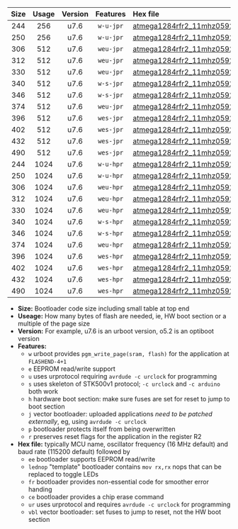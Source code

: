 |Size|Usage|Version|Features|Hex file|
|:-:|:-:|:-:|:-:|:--|
|244|256|u7.6|`w-u-jpr`|[atmega1284rfr2_11mhz0592_38400bps_ur_vbl.hex](https://raw.githubusercontent.com/stefanrueger/urboot/main/bootloaders/atmega1284rfr2/fcpu_11mhz0592/38400_bps/atmega1284rfr2_11mhz0592_38400bps_ur_vbl.hex)|
|250|256|u7.6|`w-u-jpr`|[atmega1284rfr2_11mhz0592_38400bps_lednop_ur_vbl.hex](https://raw.githubusercontent.com/stefanrueger/urboot/main/bootloaders/atmega1284rfr2/fcpu_11mhz0592/38400_bps/atmega1284rfr2_11mhz0592_38400bps_lednop_ur_vbl.hex)|
|306|512|u7.6|`weu-jpr`|[atmega1284rfr2_11mhz0592_38400bps_ee_ur_vbl.hex](https://raw.githubusercontent.com/stefanrueger/urboot/main/bootloaders/atmega1284rfr2/fcpu_11mhz0592/38400_bps/atmega1284rfr2_11mhz0592_38400bps_ee_ur_vbl.hex)|
|312|512|u7.6|`weu-jpr`|[atmega1284rfr2_11mhz0592_38400bps_ee_lednop_ur_vbl.hex](https://raw.githubusercontent.com/stefanrueger/urboot/main/bootloaders/atmega1284rfr2/fcpu_11mhz0592/38400_bps/atmega1284rfr2_11mhz0592_38400bps_ee_lednop_ur_vbl.hex)|
|330|512|u7.6|`weu-jpr`|[atmega1284rfr2_11mhz0592_38400bps_ee_lednop_fr_ur_vbl.hex](https://raw.githubusercontent.com/stefanrueger/urboot/main/bootloaders/atmega1284rfr2/fcpu_11mhz0592/38400_bps/atmega1284rfr2_11mhz0592_38400bps_ee_lednop_fr_ur_vbl.hex)|
|340|512|u7.6|`w-s-jpr`|[atmega1284rfr2_11mhz0592_38400bps_vbl.hex](https://raw.githubusercontent.com/stefanrueger/urboot/main/bootloaders/atmega1284rfr2/fcpu_11mhz0592/38400_bps/atmega1284rfr2_11mhz0592_38400bps_vbl.hex)|
|346|512|u7.6|`w-s-jpr`|[atmega1284rfr2_11mhz0592_38400bps_lednop_vbl.hex](https://raw.githubusercontent.com/stefanrueger/urboot/main/bootloaders/atmega1284rfr2/fcpu_11mhz0592/38400_bps/atmega1284rfr2_11mhz0592_38400bps_lednop_vbl.hex)|
|374|512|u7.6|`weu-jpr`|[atmega1284rfr2_11mhz0592_38400bps_ee_lednop_fr_ce_ur_vbl.hex](https://raw.githubusercontent.com/stefanrueger/urboot/main/bootloaders/atmega1284rfr2/fcpu_11mhz0592/38400_bps/atmega1284rfr2_11mhz0592_38400bps_ee_lednop_fr_ce_ur_vbl.hex)|
|396|512|u7.6|`wes-jpr`|[atmega1284rfr2_11mhz0592_38400bps_ee_vbl.hex](https://raw.githubusercontent.com/stefanrueger/urboot/main/bootloaders/atmega1284rfr2/fcpu_11mhz0592/38400_bps/atmega1284rfr2_11mhz0592_38400bps_ee_vbl.hex)|
|402|512|u7.6|`wes-jpr`|[atmega1284rfr2_11mhz0592_38400bps_ee_lednop_vbl.hex](https://raw.githubusercontent.com/stefanrueger/urboot/main/bootloaders/atmega1284rfr2/fcpu_11mhz0592/38400_bps/atmega1284rfr2_11mhz0592_38400bps_ee_lednop_vbl.hex)|
|432|512|u7.6|`wes-jpr`|[atmega1284rfr2_11mhz0592_38400bps_ee_lednop_fr_vbl.hex](https://raw.githubusercontent.com/stefanrueger/urboot/main/bootloaders/atmega1284rfr2/fcpu_11mhz0592/38400_bps/atmega1284rfr2_11mhz0592_38400bps_ee_lednop_fr_vbl.hex)|
|490|512|u7.6|`wes-jpr`|[atmega1284rfr2_11mhz0592_38400bps_ee_lednop_fr_ce_vbl.hex](https://raw.githubusercontent.com/stefanrueger/urboot/main/bootloaders/atmega1284rfr2/fcpu_11mhz0592/38400_bps/atmega1284rfr2_11mhz0592_38400bps_ee_lednop_fr_ce_vbl.hex)|
|244|1024|u7.6|`w-u-hpr`|[atmega1284rfr2_11mhz0592_38400bps_ur.hex](https://raw.githubusercontent.com/stefanrueger/urboot/main/bootloaders/atmega1284rfr2/fcpu_11mhz0592/38400_bps/atmega1284rfr2_11mhz0592_38400bps_ur.hex)|
|250|1024|u7.6|`w-u-hpr`|[atmega1284rfr2_11mhz0592_38400bps_lednop_ur.hex](https://raw.githubusercontent.com/stefanrueger/urboot/main/bootloaders/atmega1284rfr2/fcpu_11mhz0592/38400_bps/atmega1284rfr2_11mhz0592_38400bps_lednop_ur.hex)|
|306|1024|u7.6|`weu-hpr`|[atmega1284rfr2_11mhz0592_38400bps_ee_ur.hex](https://raw.githubusercontent.com/stefanrueger/urboot/main/bootloaders/atmega1284rfr2/fcpu_11mhz0592/38400_bps/atmega1284rfr2_11mhz0592_38400bps_ee_ur.hex)|
|312|1024|u7.6|`weu-hpr`|[atmega1284rfr2_11mhz0592_38400bps_ee_lednop_ur.hex](https://raw.githubusercontent.com/stefanrueger/urboot/main/bootloaders/atmega1284rfr2/fcpu_11mhz0592/38400_bps/atmega1284rfr2_11mhz0592_38400bps_ee_lednop_ur.hex)|
|330|1024|u7.6|`weu-hpr`|[atmega1284rfr2_11mhz0592_38400bps_ee_lednop_fr_ur.hex](https://raw.githubusercontent.com/stefanrueger/urboot/main/bootloaders/atmega1284rfr2/fcpu_11mhz0592/38400_bps/atmega1284rfr2_11mhz0592_38400bps_ee_lednop_fr_ur.hex)|
|340|1024|u7.6|`w-s-hpr`|[atmega1284rfr2_11mhz0592_38400bps.hex](https://raw.githubusercontent.com/stefanrueger/urboot/main/bootloaders/atmega1284rfr2/fcpu_11mhz0592/38400_bps/atmega1284rfr2_11mhz0592_38400bps.hex)|
|346|1024|u7.6|`w-s-hpr`|[atmega1284rfr2_11mhz0592_38400bps_lednop.hex](https://raw.githubusercontent.com/stefanrueger/urboot/main/bootloaders/atmega1284rfr2/fcpu_11mhz0592/38400_bps/atmega1284rfr2_11mhz0592_38400bps_lednop.hex)|
|374|1024|u7.6|`weu-hpr`|[atmega1284rfr2_11mhz0592_38400bps_ee_lednop_fr_ce_ur.hex](https://raw.githubusercontent.com/stefanrueger/urboot/main/bootloaders/atmega1284rfr2/fcpu_11mhz0592/38400_bps/atmega1284rfr2_11mhz0592_38400bps_ee_lednop_fr_ce_ur.hex)|
|396|1024|u7.6|`wes-hpr`|[atmega1284rfr2_11mhz0592_38400bps_ee.hex](https://raw.githubusercontent.com/stefanrueger/urboot/main/bootloaders/atmega1284rfr2/fcpu_11mhz0592/38400_bps/atmega1284rfr2_11mhz0592_38400bps_ee.hex)|
|402|1024|u7.6|`wes-hpr`|[atmega1284rfr2_11mhz0592_38400bps_ee_lednop.hex](https://raw.githubusercontent.com/stefanrueger/urboot/main/bootloaders/atmega1284rfr2/fcpu_11mhz0592/38400_bps/atmega1284rfr2_11mhz0592_38400bps_ee_lednop.hex)|
|432|1024|u7.6|`wes-hpr`|[atmega1284rfr2_11mhz0592_38400bps_ee_lednop_fr.hex](https://raw.githubusercontent.com/stefanrueger/urboot/main/bootloaders/atmega1284rfr2/fcpu_11mhz0592/38400_bps/atmega1284rfr2_11mhz0592_38400bps_ee_lednop_fr.hex)|
|490|1024|u7.6|`wes-hpr`|[atmega1284rfr2_11mhz0592_38400bps_ee_lednop_fr_ce.hex](https://raw.githubusercontent.com/stefanrueger/urboot/main/bootloaders/atmega1284rfr2/fcpu_11mhz0592/38400_bps/atmega1284rfr2_11mhz0592_38400bps_ee_lednop_fr_ce.hex)|

- **Size:** Bootloader code size including small table at top end
- **Useage:** How many bytes of flash are needed, ie, HW boot section or a multiple of the page size
- **Version:** For example, u7.6 is an urboot version, o5.2 is an optiboot version
- **Features:**
  + `w` urboot provides `pgm_write_page(sram, flash)` for the application at `FLASHEND-4+1`
  + `e` EEPROM read/write support
  + `u` uses urprotocol requiring `avrdude -c urclock` for programming
  + `s` uses skeleton of STK500v1 protocol; `-c urclock` and `-c arduino` both work
  + `h` hardware boot section: make sure fuses are set for reset to jump to boot section
  + `j` vector bootloader: uploaded applications *need to be patched externally*, eg, using `avrdude -c urclock`
  + `p` bootloader protects itself from being overwritten
  + `r` preserves reset flags for the application in the register R2
- **Hex file:** typically MCU name, oscillator frequency (16 MHz default) and baud rate (115200 default) followed by
  + `ee` bootloader supports EEPROM read/write
  + `lednop` "template" bootloader contains `mov rx,rx` nops that can be replaced to toggle LEDs
  + `fr` bootloader provides non-essential code for smoother error handing
  + `ce` bootloader provides a chip erase command
  + `ur` uses urprotocol and requires `avrdude -c urclock` for programming
  + `vbl` vector bootloader: set fuses to jump to reset, not the HW boot section
